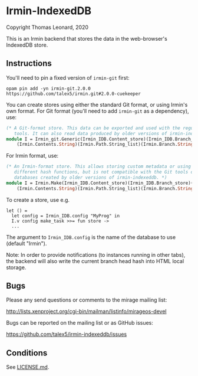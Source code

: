 Irmin-IndexedDB
===============

Copyright Thomas Leonard, 2020

This is an Irmin backend that stores the data in the web-browser's IndexedDB store.


Instructions
------------

You'll need to pin a fixed version of `irmin-git` first:

    opam pin add -yn irmin-git.2.0.0 https://github.com/talex5/irmin.git#2.0.0-cuekeeper

You can create stores using either the standard Git format, or using Irmin's own format.
For Git format (you'll need to add `irmin-git` as a dependency), use:

```ocaml
(* A Git-format store. This data can be exported and used with the regular Git
   tools. It can also read data produced by older versions of irmin-indexeddb. *)
module I = Irmin_git.Generic(Irmin_IDB.Content_store)(Irmin_IDB.Branch_store)
    (Irmin.Contents.String)(Irmin.Path.String_list)(Irmin.Branch.String)
```

For Irmin format, use:

```ocaml
(* An Irmin-format store. This allows storing custom metadata or using
   different hash functions, but is not compatible with the Git tools or with
   databases created by older versions of irmin-indexeddb. *)
module I = Irmin.Make(Irmin_IDB.Content_store)(Irmin_IDB.Branch_store)(Irmin.Metadata.None)
    (Irmin.Contents.String)(Irmin.Path.String_list)(Irmin.Branch.String)(Irmin.Hash.SHA256)
```

To create a store, use e.g.

    let () =
      let config = Irmin_IDB.config "MyProg" in
      I.v config make_task >>= fun store ->
      ...

The argument to `Irmin_IDB.config` is the name of the database to use (default "Irmin").

Note: In order to provide notifications (to instances running in other tabs),
the backend will also write the current branch head hash into HTML local
storage.


Bugs
----

Please any send questions or comments to the mirage mailing list:

http://lists.xenproject.org/cgi-bin/mailman/listinfo/mirageos-devel

Bugs can be reported on the mailing list or as GitHub issues:

https://github.com/talex5/irmin-indexeddb/issues


Conditions
----------

See [LICENSE.md](LICENSE.md).


[mirage]: http://openmirage.org/

